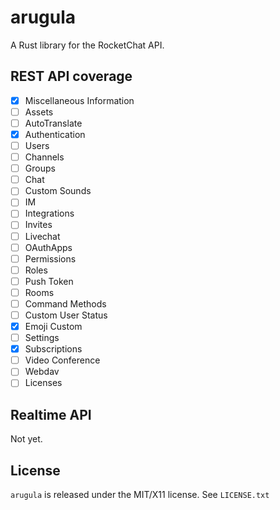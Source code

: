 # arugula

A Rust library for the RocketChat API.
 
## REST API coverage

 - [X] Miscellaneous Information
 - [ ] Assets
 - [ ] AutoTranslate
 - [X] Authentication
 - [ ] Users
 - [ ] Channels
 - [ ] Groups
 - [ ] Chat
 - [ ] Custom Sounds
 - [ ] IM
 - [ ] Integrations
 - [ ] Invites
 - [ ] Livechat
 - [ ] OAuthApps
 - [ ] Permissions
 - [ ] Roles
 - [ ] Push Token
 - [ ] Rooms
 - [ ] Command Methods
 - [ ] Custom User Status
 - [X] Emoji Custom
 - [ ] Settings
 - [X] Subscriptions
 - [ ] Video Conference
 - [ ] Webdav
 - [ ] Licenses

## Realtime API
Not yet.

## License

`arugula` is released under the MIT/X11 license. See `LICENSE.txt`
